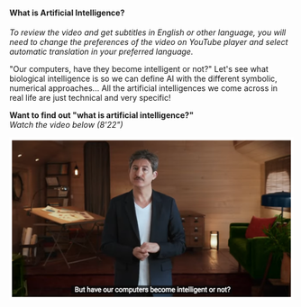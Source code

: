 #### What is Artificial Intelligence?

_To review the video and get subtitles in English or other language, you will need to change the preferences of the video on YouTube player and select automatic translation in your preferred language._

"Our computers, have they become intelligent or not?" Let's see what biological intelligence is so we can define AI with the different symbolic, numerical approaches... All the artificial intelligences we come across in real life are just technical and very specific!

**Want to find out "what is artificial intelligence?"**  
_Watch the video below (8'22")_

[![Watch the video](../Images/AI4T-M1-video2.png)](https://youtu.be/yQLmgw3rClM)
